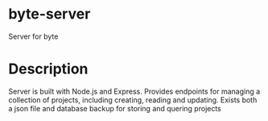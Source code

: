 # byte-server
Server for byte

# Description
Server is built with Node.js and Express. Provides endpoints for managing a collection of projects, including creating, reading and updating. Exists both a json file and database backup for storing and quering projects



